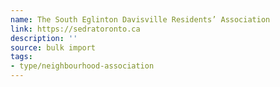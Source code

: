 ```yaml
---
name: The South Eglinton Davisville Residents’ Association
link: https://sedratoronto.ca
description: ''
source: bulk import
tags:
- type/neighbourhood-association
---
```


<!-- Community added via bulk import -->
